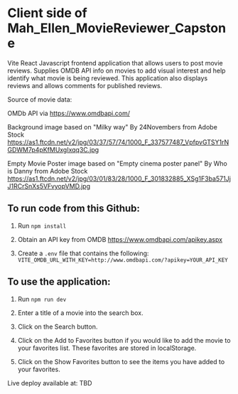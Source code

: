# Client side of Mah_Ellen_MovieReviewer_Capstone

Vite React Javascript frontend application that allows users to post movie reviews. Supplies OMDB API info on movies to add visual interest and help identify what movie is being reviewed. This application also displays reviews and allows comments for published reviews.

Source of movie data:

OMDb API via  https://www.omdbapi.com/

Background image based on "Milky way" By 24Novembers from Adobe Stock
https://as1.ftcdn.net/v2/jpg/03/37/57/74/1000_F_337577487_VpfpvGTSY1rNGDWM7p4pKfMUxgIxqq3C.jpg

Empty Movie Poster image based on "Empty cinema poster panel"
By Who is Danny from Adobe Stock
https://as1.ftcdn.net/v2/jpg/03/01/83/28/1000_F_301832885_XSg1F3ba571JjJ1RCrSnXs5VFvyopVMD.jpg


## To run code from this Github:

1. Run `npm install`

2. Obtain an API key from OMDB https://www.omdbapi.com/apikey.aspx

3. Create a `.env` file that contains the following:
`VITE_OMDB_URL_WITH_KEY=http://www.omdbapi.com/?apikey=YOUR_API_KEY`

## To use the application:

1. Run `npm run dev`

2. Enter a title of a movie into the search box.

3. Click on the Search button.

4. Click on the Add to Favorites button if you would like to add the movie to your favorites list. These favorites are stored in localStorage. 

5. Click on the Show Favorites button to see the items you have added to your favorites.

Live deploy available at: TBD